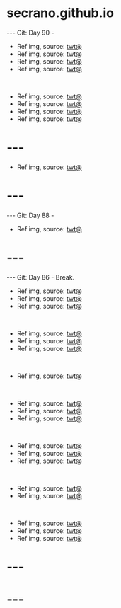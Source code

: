 # secrano.github.io

--- Git: Day 90 -

- Ref img, source: [twt@](https://x.com/himechidraw/status/1819321813564117223)
- Ref img, source: [twt@](https://x.com/Callimiya/status/1819352535024783842)
- Ref img, source: [twt@](https://x.com/EverstoneEvie/status/1818792123308572681)
- Ref img, source: [twt@](https://x.com/710wonderdev/status/1819561076222283959)

<br/>

- Ref img, source: [twt@](https://x.com/majeliskucing/status/1819177797795172625)
- Ref img, source: [twt@](https://x.com/retro_twt/status/1819259351657250874)
- Ref img, source: [twt@](https://www.youtube.com/shorts/5FPruc21chA)
- Ref img, source: [twt@](https://x.com/3724_haru/status/1819681384627392524)

# ---

- Ref img, source: [twt@](https://x.com/JujutsuTwts/status/1819336525055746355)

# ---

--- Git: Day 88 -

- Ref img, source: [twt@](https://x.com/AI_CyberDreams/status/1819261851152073182)

# ---

--- Git: Day 86 - Break.

- Ref img, source: [twt@](https://x.com/PunchingCat/status/1818913609592062046)
- Ref img, source: [twt@](https://x.com/retro_twt/status/1818896953221996862)
- Ref img, source: [twt@](https://x.com/draggles/status/1819035858458247317)

<br/>

- Ref img, source: [twt@](https://x.com/SABO_SHINJI4/status/1818639448273269174)
- Ref img, source: [twt@](https://x.com/majeliskucing/status/1818638493804880064)
- Ref img, source: [twt@](https://www.youtube.com/shorts/5QtOcSUxO6E)

<br/>

- Ref img, source: [twt@](https://www.youtube.com/watch?v=JtizZDzSxMs)

<br/>

- Ref img, source: [twt@](https://x.com/WokelyCorrect/status/1818330894954041654)
- Ref img, source: [twt@](https://x.com/buitengebieden/status/1818971194046939639)
- Ref img, source: [twt@](https://x.com/womenpostingws/status/1818699502301450603)

<br/>

- Ref img, source: [twt@](https://www.youtube.com/shorts/i56_8Nyxi4E)
- Ref img, source: [twt@](https://x.com/TheFigen_/status/1818790156020728296)
- Ref img, source: [twt@](https://www.youtube.com/shorts/a8huLUKkZ08)

<br/>

- Ref img, source: [twt@](https://x.com/PunchingCat/status/1818913609592062046)
- Ref img, source: [twt@](https://x.com/womenpostingws/status/1818864203605672352)

<br/> 

- Ref img, source: [twt@](https://x.com/PrzemekShura/status/1818936513398182367)
- Ref img, source: [twt@](https://www.youtube.com/shorts/Mt187r0Ec9A)
- Ref img, source: [twt@](https://www.youtube.com/watch?v=KHPOEEAGENk)

# ---
# ---
